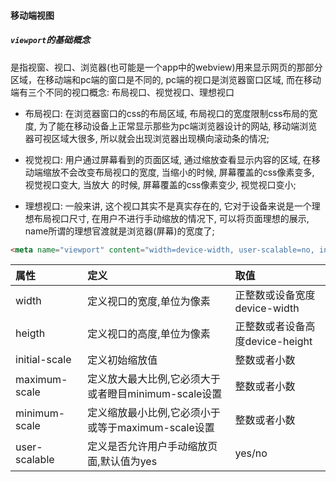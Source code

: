 #### 移动端视图

> <meta name="viewport" content="width=device-width, initial-scale=1, maximum-scale=1">

##### `viewport`的基础概念

是指视窗、视口、浏览器(也可能是一个app中的webview)用来显示网页的那部分区域，在移动端和pc端的窗口是不同的, pc端的视口是浏览器窗口区域, 而在移动端有三个不同的视口概念: 布局视口、视觉视口、理想视口

- 布局视口: 在浏览器窗口的css的布局区域, 布局视口的宽度限制css布局的宽度, 为了能在移动设备上正常显示那些为pc端浏览器设计的网站, 移动端浏览器可视区域大很多, 所以就会出现浏览器出现横向滚动条的情况;

- 视觉视口: 用户通过屏幕看到的页面区域, 通过缩放查看显示内容的区域, 在移动端缩放不会改变布局视口的宽度, 当缩小的时候, 屏幕覆盖的css像素变多, 视觉视口变大, 当放大 的时候, 屏幕覆盖的css像素变少, 视觉视口变小;

- 理想视口: 一般来讲, 这个视口其实不是真实存在的, 它对于设备来说是一个理想布局视口尺寸, 在用户不进行手动缩放的情况下, 可以将页面理想的展示, name所谓的理想官渡就是浏览器(屏幕)的宽度了;


``` html
<meta name="viewport" content="width=device-width, user-scalable=no, initial-scale=1.0, maximum-scale=1.0, minimum-scale=1.0">
```

|属性|定义|取值|
|:---|:---|:---|
|width|定义视口的宽度,单位为像素|正整数或设备宽度device-width|
|heigth|定义视口的高度,单位为像素|正整数或者设备高度device-height|
|initial-scale|定义初始缩放值|整数或者小数|
|maximum-scale|定义放大最大比例,它必须大于或者瞪目minimum-scale设置|整数或者小数|
|minimum-scale|定义缩放最小比例,它必须小于或等于maximum-scale设置|整数或者小数|
|user-scalable|定义是否允许用户手动缩放页面,默认值为yes|yes/no|


